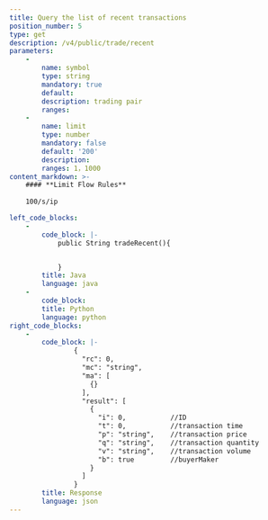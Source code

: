 ```yaml
---
title: Query the list of recent transactions
position_number: 5
type: get
description: /v4/public/trade/recent
parameters:
    -
        name: symbol
        type: string
        mandatory: true
        default:
        description: trading pair
        ranges:
    -
        name: limit
        type: number
        mandatory: false
        default: '200'
        description: 
        ranges: 1，1000
content_markdown: >-
    #### **Limit Flow Rules**
    
    100/s/ip

left_code_blocks:
    -
        code_block: |-
            public String tradeRecent(){


            }
        title: Java
        language: java
    -
        code_block:
        title: Python
        language: python
right_code_blocks:
    -
        code_block: |-
                {
                  "rc": 0,
                  "mc": "string",
                  "ma": [
                    {}
                  ],
                  "result": [
                    {
                      "i": 0,           //ID
                      "t": 0,           //transaction time
                      "p": "string",    //transaction price
                      "q": "string",    //transaction quantity
                      "v": "string",    //transaction volume
                      "b": true         //buyerMaker
                    }
                  ]
                }
        title: Response
        language: json
---
```

